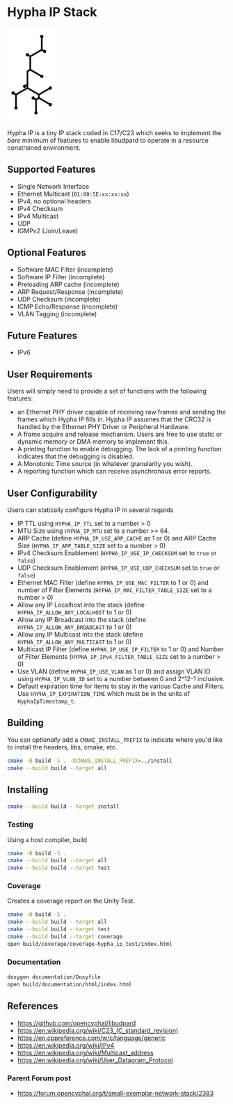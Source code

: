 
# Hypha IP Stack

![Hypha IP](documentation/images/hypha-ip-small.png)

Hypha IP is a tiny IP stack coded in C17/C23 which seeks to implement the _bare_ minimum of features to enable libudpard to operate in a resource constrained environment.

## Supported Features

* Single Network Interface
* Ethernet Multicast (`01:00:5E:xx:xx:xx`)
* IPv4, no optional headers
* IPv4 Checksum
* IPv4 Multicast
* UDP
* IGMPv2 (Join/Leave)

## Optional Features

* Software MAC Filter (incomplete)
* Software IP Filter (incomplete)
* Preloading ARP cache (incomplete)
* ARP Request/Response (incomplete)
* UDP Checksum (incomplete)
* ICMP Echo/Response (incomplete)
* VLAN Tagging (incomplete)

## Future Features

* IPv6

## User Requirements

Users will simply need to provide a set of functions with the following features:

* an Ethernet PHY driver capable of receiving raw frames and sending the frames which Hypha IP fills in. Hypha IP assumes that the CRC32 is handled by the Ethernet PHY Driver or Peripheral Hardware.
* A frame acquire and release mechanism. Users are free to use static or dynamic memory or DMA memory to implement this.
* A printing function to enable debugging. The lack of a printing function indicates that the debugging is disabled.
* A Monotonic Time source (in whatever granularity you wish).
* A reporting function which can receive asynchronous error reports.

## User Configurability

Users can statically configure Hypha IP in several regards

* IP TTL using `HYPHA_IP_TTL` set to a number > 0
* MTU Size using `HYPHA_IP_MTU` set to a number >= 64.
* ARP Cache (define `HYPHA_IP_USE_ARP_CACHE` as 1 or 0) and ARP Cache Size (`HYPHA_IP_ARP_TABLE_SIZE` set to a number > 0)
* IPv4 Checksum Enablement (`HYPHA_IP_USE_IP_CHECKSUM` set to `true` or `false`)
* UDP Checksum Enablement (`HYPHA_IP_USE_UDP_CHECKSUM` set to `true` or `false`)
* Ethernet MAC Filter (define `HYPHA_IP_USE_MAC_FILTER` to 1 or 0) and number of Filter Elements (`HYPHA_IP_MAC_FILTER_TABLE_SIZE` set to a number > 0)
* Allow any IP Localhost into the stack (define `HYPHA_IP_ALLOW_ANY_LOCALHOST` to 1 or 0)
* Allow any IP Broadcast into the stack (define `HYPHA_IP_ALLOW_ANY_BROADCAST` to 1 or 0)
* Allow any IP Multicast into the stack (define `HYPHA_IP_ALLOW_ANY_MULTICAST` to 1 or 0)
* Multicast IP Filter (define `HYPHA_IP_USE_IP_FILTER` to 1 or 0) and Number of Filter Elements (`HYPHA_IP_IPv4_FILTER_TABLE_SIZE` set to a number > 0)
* Use VLAN (define `HYPHA_IP_USE_VLAN` as 1 or 0) and assign VLAN ID using `HYPHA_IP_VLAN_ID` set to a number between 0 and 2^12-1 inclusive.
* Default expiration time for items to stay in the various Cache and Filters. Use `HYPHA_IP_EXPIRATION_TIME` which must be in the units of `HyphaIpTimestamp_t`.

## Building

You can _optionally_ add a `CMAKE_INSTALL_PREFIX` to indicate where you'd like to install the headers, libs, cmake, etc.

```bash
cmake -B build -S . -DCMAKE_INSTALL_PREFIX=../install
cmake --build build --target all
```

## Installing

```bash
cmake --build build --target install
```

### Testing

Using a host compiler, build

```bash
cmake -B build -S .
cmake --build build --target all
cmake --build build --target test
```

### Coverage

Creates a coverage report on the Unity Test.

```bash
cmake -B build -S .
cmake --build build --target all
cmake --build build --target test
cmake --build build --target coverage
open build/coverage/coverage-hypha_ip_test/index.html
```

### Documentation

```bash
doxygen documentation/Doxyfile
open build/documentation/html/index.html
```

## References

* <https://github.com/opencyphal/libudpard>
* <https://en.wikipedia.org/wiki/C23_(C_standard_revision)>
* <https://en.cppreference.com/w/c/language/generic>
* <https://en.wikipedia.org/wiki/IPv4>
* <https://en.wikipedia.org/wiki/Multicast_address>
* <https://en.wikipedia.org/wiki/User_Datagram_Protocol>

### Parent Forum post

* <https://forum.opencyphal.org/t/small-exemplar-network-stack/2383>
